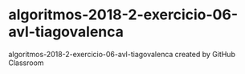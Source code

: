 # algoritmos-2018-2-exercicio-06-avl-tiagovalenca
algoritmos-2018-2-exercicio-06-avl-tiagovalenca created by GitHub Classroom
